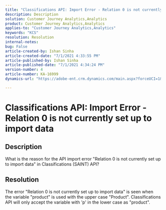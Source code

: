 ```yaml
---
title: "Classifications API: Import Error - Relation 0 is not currently set up to import data"
description: Description
solution: Customer Journey Analytics,Analytics
product: Customer Journey Analytics,Analytics
applies-to: "Customer Journey Analytics,Analytics"
keywords: "KCS"
resolution: Resolution
internal-notes: 
bug: False
article-created-by: Ishan Sinha
article-created-date: "7/1/2021 4:33:55 PM"
article-published-by: Ishan Sinha
article-published-date: "7/1/2021 4:34:24 PM"
version-number: 4
article-number: KA-16999
dynamics-url: "https://adobe-ent.crm.dynamics.com/main.aspx?forceUCI=1&pagetype=entityrecord&etn=knowledgearticle&id=7e04291d-8ada-eb11-bacb-000d3a31f036"

---
```

# Classifications API: Import Error - Relation 0 is not currently set up to import data

## Description


What is the reason for the API import error "Relation 0 is not currently set up to import data" in Classifications (SAINT) API?


## Resolution


The error "Relation 0 is not currently set up to import data" is seen when the variable "product" is used with the upper case "Product". Classifications API will only accept the variable with 'p' in the lower case as "product".
